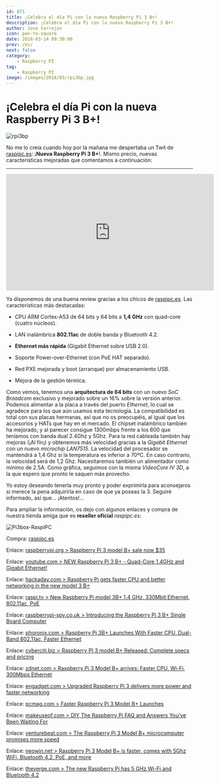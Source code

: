 ```yaml
---
id: 871
title: ¡Celebra el día Pi con la nueva Raspberry Pi 3 B+!
description: ¡Celebra el día Pi con la nueva Raspberry Pi 3 B+!
author: Jose Cerrejon
icon: pen-to-square
date: 2018-03-14 09:30:00
prev: /es/
next: false
category:
    - Raspberry PI
tag:
    - Raspberry PI
image: /images/2018/03/rpi3bp.jpg
---
```


# ¡Celebra el día Pi con la nueva Raspberry Pi 3 B+!

![rpi3bp](/images/2018/03/rpi3bp.jpg)

No me lo creía cuando hoy por la mañana me despertaba un Twit de [raspipc.es](https://www.raspipc.es/public/home/): ¡**Nueva Raspberry Pi 3 B+**!. Mismo precio, nuevas características mejoradas que comentamos a continuación:

---

<iframe width="560" height="315" src="https://www.youtube.com/embed/i62xdD4QKtA?rel=0" frameborder="0" allow="autoplay; encrypted-media" allowfullscreen></iframe>

Ya disponemos de una buena review gracias a los chicos de [raspipc.es](https://www.raspipc.es/blog/nueva-raspberry-pi-3-2/). Las características más destacadas:

-   CPU ARM Cortex-A53 de 64 bits y 64 bits a **1,4 GHz** con quad-core (cuatro núcleos).

-   LAN inalámbrica **802.11ac** de doble banda y Bluetooth 4.2.

-   **Ethernet más rápida** (Gigabit Ethernet sobre USB 2.0).

-   Soporte Power-over-Ethernet (con PoE HAT separado).

-   Red PXE mejorada y boot (arranque) por almacenamiento USB.

-   Mejora de la gestión térmica.

Como vemos, tenemos una **arquitectura de 64 bits** con un nuevo _SoC Broadcom_ exclusivo y mejorado sobre un 16% sobre la versión anterior. Podemos alimentar a la placa a través del puerto _Ethernet_, lo cual se agradece para los que aún usamos esta tecnología. La compatibilidad es total con sus placas hermanas, así que no os preocupéis, al igual que los accesorios y HATs que hay en el mercado. El chipset inalámbrico también ha mejorado, y al parecer consigue 1300mbps frente a los 600 que teníamos con banda dual 2.4Ghz y 5Ghz. Para la red cableada también hay mejoras (¡Al fín¡) y obtenemos más velocidad gracias a la _Gigabit Ethernet_ con un nuevo _microchip LAN7515_. La velocidad del procesador se mantendrá a 1,4 Ghz si la temperatura es inferior a 70ºC. En caso contrario, la velocidad será de 1,2 Ghz. Nacesitaremos también un alimentador como mínimo de 2.5A. Como gráfica, seguimos con la misma _VideoCore IV 3D_, a la que espero que pronto le saquen más provecho.

Yo estoy deseando tenerla muy pronto y poder exprimirla para aconsejaros si merece la pena adquirirla en caso de que ya poseas la 3. Seguiré informado, así que... ¡Atentos!...

Para ampliar la información, os dejo con algunos enlaces y compra de nuestra tienda amiga que es **reseller oficial** _raspipc.es_:

![Pi3box-RaspiPC](/images/2018/03/Pi3box-RaspiPC.jpg)

Compra: [raspipc.es](https://www.raspipc.es/public/home/index.php?ver=tienda&accion=verArticulo&idProducto=1421)

Enlace: [raspberrypi.org > Raspberry Pi 3 model B+ sale now $35](https://www.raspberrypi.org/blog/raspberry-pi-3-model-bplus-sale-now-35/)

Enlace: [youtube.com > NEW Raspberry Pi 3 B+ - Quad-Core 1.4GHz and Gigabit Ethernet!](https://www.youtube.com/watch?v=0keOYRbsvxc)

Enlace: [hackaday.com > Raspberry Pi gets faster CPU and better networking in the new model 3 B+](https://hackaday.com/2018/03/14/raspberry-pi-gets-faster-cpu-and-better-networking-in-the-new-model-3-b/)

Enlace: [raspi.tv > New Raspberry Pi model 3B+ 1.4 GHz, 330Mbit Ethernet, 802.11ac, PoE](https://raspi.tv/2018/new-raspberry-pi-model-3b-1-4-ghz-330mbit-ethernet-802-11ac-poe)

Enlace: [raspberrypi-spy.co.uk > Introducing the Raspberry Pi 3 B+ Single Board Computer](https://www.raspberrypi-spy.co.uk/2018/03/introducing-raspberry-pi-3-b-plus-computer/)

Enlace: [phoronix.com > Raspberry Pi 3B+ Launches With Faster CPU, Dual-Band 802.11ac, Faster Ethernet](https://www.phoronix.com/scan.php?page=news_item&px=Raspberry-Pi-3B-Plus)

Enlace: [cyberciti.biz > Raspberry PI 3 model B+ Released: Complete specs and pricing](https://www.cyberciti.biz/hardware/raspberry-pi-3-model-b-released-specs-pricing/)

Enlace: [zdnet.com > Raspberry Pi 3 Model B+ arrives: Faster CPU, Wi-Fi, 300Mbps Ethernet](https://www.zdnet.com/article/raspberry-pi-3-model-b-arrives-faster-cpu-wi-fi-300mbps-ethernet/)

Enlace: [engadget.com > Upgraded Raspberry Pi 3 delivers more power and faster networking](https://www.engadget.com/2018/03/14/raspberry-pi-3-model-b-plus/)

Enlace: [pcmag.com > Faster Raspberry Pi 3 Model B+ Launches](https://www.pcmag.com/news/359825/faster-raspberry-pi-3-model-b-launches)

Enlace: [makeuseof.com > DIY The Raspberry Pi FAQ and Answers You’ve Been Waiting For](https://www.makeuseof.com/tag/raspberry-pi-faq/)

Enlace: [venturebeat.com > The Raspberry Pi 3 Model B+ microcomputer promises more speed](https://venturebeat.com/2018/03/14/the-new-raspberry-pi-3-model-b-microcomputer-promises-more-speed/)

Enlace: [neowin.net > Raspberry Pi 3 Model B+ is faster, comes with 5Ghz WiFi, Bluetooth 4.2, PoE, and more](https://www.neowin.net/news/raspberry-pi-3-model-b-is-faster-comes-with-5ghz-wifi-bluetooth-42-poe-and-more)

Enlace: [theverge.com > The new Raspberry Pi has 5 GHz Wi-Fi and Bluetooth 4.2](https://www.theverge.com/circuitbreaker/2018/3/14/17117446/raspberry-pi-3-model-b-plus-dual-band-wi-fi)
